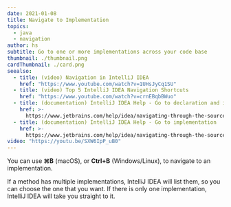 ```yaml
---
date: 2021-01-08
title: Navigate to Implementation
topics:
  - java
  - navigation
author: hs
subtitle: Go to one or more implementations across your code base
thumbnail: ./thumbnail.png
cardThumbnail: ./card.png
seealso:
  - title: (video) Navigation in IntelliJ IDEA
    href: "https://www.youtube.com/watch?v=1UHsJyCq1SU"
  - title: (video) Top 5 IntelliJ IDEA Navigation Shortcuts
    href: "https://www.youtube.com/watch?v=crnEBqbBWuo"
  - title: (documentation) IntelliJ IDEA Help - Go to declaration and its type
    href: >-
      https://www.jetbrains.com/help/idea/navigating-through-the-source-code.html#go_to_declaration
  - title: (documentation) IntelliJ IDEA Help - Go to implementation
    href: >-
      https://www.jetbrains.com/help/idea/navigating-through-the-source-code.html#go_to_implementation
video: "https://youtu.be/SXW6IpP_uB0"
---
```


You can use **⌘B** (macOS), or **Ctrl+B** (Windows/Linux), to navigate to an implementation.

If a method has multiple implementations, IntelliJ IDEA will list them, so you can choose the one that you want. If there is only one implementation, IntelliJ IDEA will take you straight to it.
